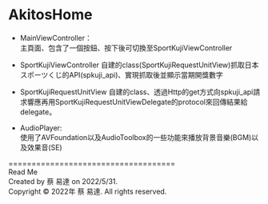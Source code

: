 # AkitosHome

- MainViewController：  
主頁面、包含了一個按鈕、按下後可切換至SportKujiViewController

- SportKujiViewController 
自建的class(SportKujiRequestUnitView)抓取日本スポーツくじ的API(spkuji_api)、實現抓取後並顯示當期開獎數字

- SportKujiRequestUnitView
自建的class、透過Http的get方式向spkuji_api請求響應再用SportKujiRequestUnitViewDelegate的protocol來回傳結果給delegate。

- AudioPlayer:  
使用了AVFoundation以及AudioToolbox的一些功能來播放背景音樂(BGM)以及效果音(SE)
  
  
  
====================================  
Read Me  
Created by 蔡 易達 on 2022/5/31.  
Copyright © 2022年 蔡 易達. All rights reserved.
